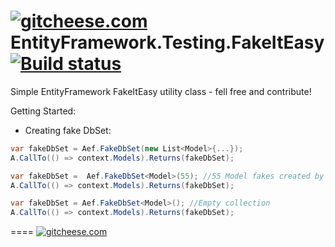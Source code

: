 [![gitcheese.com](https://api.gitcheese.com/v1/projects/b6a20f9c-68b0-4c50-8fc2-e8c33e0baa51/badges)](https://www.gitcheese.com/app/#/projects/b6a20f9c-68b0-4c50-8fc2-e8c33e0baa51/pledges/create) EntityFramework.Testing.FakeItEasy [![Build status](https://ci.appveyor.com/api/projects/status/uquci4vq25l8yc3n?retina=true)](https://ci.appveyor.com/project/mgibas/entityframework-testing-fakeiteasy)
==================================

Simple EntityFramework FakeItEasy utility class - fell free and contribute!

Getting Started:

- Creating fake DbSet<T>:
```csharp
var fakeDbSet = Aef.FakeDbSet(new List<Model>{...});
A.CallTo(() => context.Models).Returns(fakeDbSet);
```

```csharp
var fakeDbSet =  Aef.FakeDbSet<Model>(55); //55 Model fakes created by FakeItEasy
A.CallTo(() => context.Models).Returns(fakeDbSet);
```

```csharp
var fakeDbSet = Aef.FakeDbSet<Model>(); //Empty collection
A.CallTo(() => context.Models).Returns(fakeDbSet);
```
====
[![gitcheese.com](https://api.gitcheese.com/v1/projects/b6a20f9c-68b0-4c50-8fc2-e8c33e0baa51/badges)](https://www.gitcheese.com/app/#/projects/b6a20f9c-68b0-4c50-8fc2-e8c33e0baa51/pledges/create)
